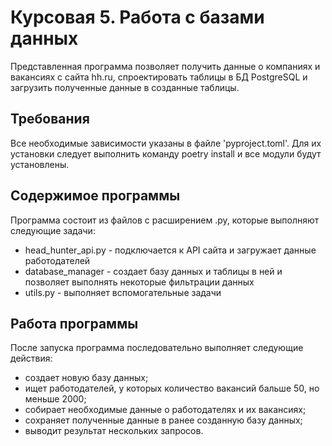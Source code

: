 # Курсовая 5. Работа с базами данных

Представленная программа позволяет получить данные о компаниях и вакансиях с сайта hh.ru, спроектировать таблицы в БД PostgreSQL и
загрузить полученные данные в созданные таблицы.

## Требования

Все необходимые зависимости указаны в файле 'pyproject.toml'. Для их установки следует выполнить команду poetry install
и все модули будут установлены.

## Содержимое программы

Программа состоит из файлов с расширением .py, которые выполняют следующие задачи:

- head_hunter_api.py - подключается к API сайта и загружает данные работодателей
- database_manager - создает базу данных и таблицы в ней и позволяет выполнять некоторые фильтрации данных
- utils.py - выполняет вспомогательные задачи

## Работа программы

После запуска программа последовательно выполняет следующие действия:
- создает новую базу данных;
- ищет работодателей, у которых количество вакансий бальше 50, но меньше 2000;
- собирает необходимые данные о работодателях и их вакансиях;
- сохраняет полученные данные в ранее созданную базу данных;
- выводит результат нескольких запросов.